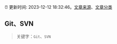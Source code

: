 :alarm_clock: 更新时间: 2023-12-12 18:32:46。[文章来源](/README.md)、[文章分类](/TAGS.md)

## Git、SVN


> 关键字：`Git`、`SVN`



